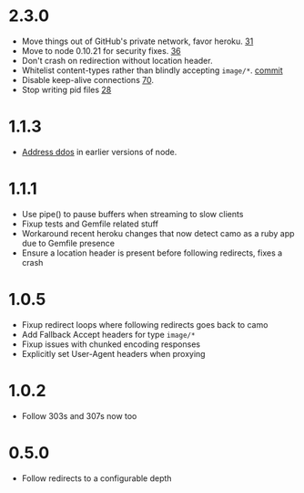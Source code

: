 2.3.0
=====

* Move things out of GitHub's private network, favor heroku. [31](https://github.com/atmos/camo/pull/31)
* Move to node 0.10.21 for security fixes. [36](https://github.com/atmos/camo/pull/36)
* Don't crash on redirection without location header.
* Whitelist content-types rather than blindly accepting `image/*`. [commit](https://github.com/atmos/camo/commit/9f9925ceb9)
* Disable keep-alive connections [70](https://github.com/atmos/camo/pull/70).
* Stop writing pid files [28](https://github.com/atmos/camo/pull/28)

1.1.3
=====

* [Address ddos](https://groups.google.com/forum/#!msg/nodejs/NEbweYB0ei0/gWvyzCunYjsJ?mkt_tok=3RkMMJWWfF9wsRonuavPZKXonjHpfsX54%2B8tXaO3lMI%2F0ER3fOvrPUfGjI4ASMFrI%2BSLDwEYGJlv6SgFQrjAMapmyLgLUhE%3D) in earlier versions of node.

1.1.1
=====

* Use pipe() to pause buffers when streaming to slow clients
* Fixup tests and Gemfile related stuff
* Workaround recent heroku changes that now detect camo as a ruby app due to Gemfile presence
* Ensure a location header is present before following redirects, fixes a crash

1.0.5
=====

* Fixup redirect loops where following redirects goes back to camo
* Add Fallback Accept headers for type `image/*`
* Fixup issues with chunked encoding responses
* Explicitly set User-Agent headers when proxying

1.0.2
=====

* Follow 303s and 307s now too

0.5.0
=====

* Follow redirects to a configurable depth

